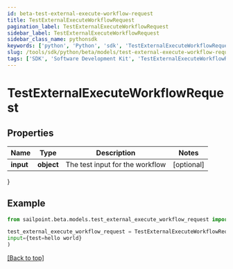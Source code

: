 ```yaml
---
id: beta-test-external-execute-workflow-request
title: TestExternalExecuteWorkflowRequest
pagination_label: TestExternalExecuteWorkflowRequest
sidebar_label: TestExternalExecuteWorkflowRequest
sidebar_class_name: pythonsdk
keywords: ['python', 'Python', 'sdk', 'TestExternalExecuteWorkflowRequest', 'BetaTestExternalExecuteWorkflowRequest'] 
slug: /tools/sdk/python/beta/models/test-external-execute-workflow-request
tags: ['SDK', 'Software Development Kit', 'TestExternalExecuteWorkflowRequest', 'BetaTestExternalExecuteWorkflowRequest']
---
```


# TestExternalExecuteWorkflowRequest


## Properties

Name | Type | Description | Notes
------------ | ------------- | ------------- | -------------
**input** | **object** | The test input for the workflow | [optional] 
}

## Example

```python
from sailpoint.beta.models.test_external_execute_workflow_request import TestExternalExecuteWorkflowRequest

test_external_execute_workflow_request = TestExternalExecuteWorkflowRequest(
input={test=hello world}
)

```
[[Back to top]](#) 

